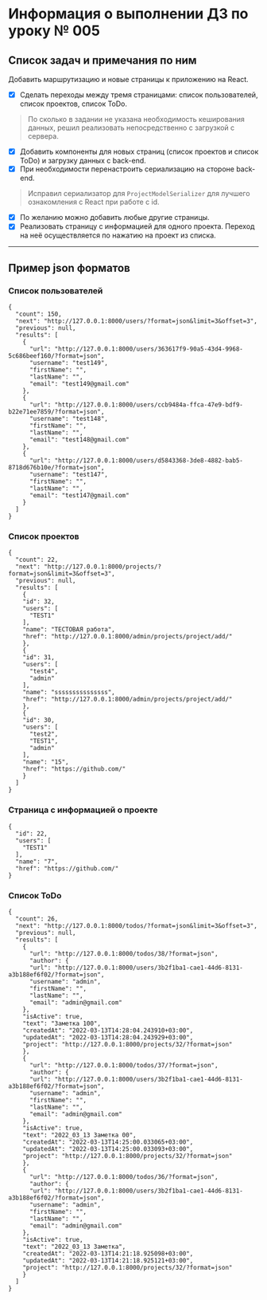 # Информация о выполнении ДЗ по уроку № 005

## Список задач и примечания по ним

Добавить маршрутизацию и новые страницы к приложению на React.

- [x] Сделать переходы между тремя страницами: список пользователей, список проектов, список ToDo.

> По сколько в задании не указана необходимость кеширования данных,
> решил реализовать непосредственно с загрузкой с сервера.

- [x] Добавить компоненты для новых страниц (список проектов и список ToDo) и загрузку данных с back-end.
- [x] При необходимости перенастроить сериализацию на стороне back-end.

> Исправил сериализатор для `ProjectModelSerializer` для лучшего ознакомления с React при работе с id.

- [x] По желанию можно добавить любые другие страницы.
- [x] Реализовать страницу с информацией для одного проекта. Переход на неё осуществляется по нажатию на проект из
  списка.

----

## Пример json форматов

### Список пользователей

```
{
  "count": 150,
  "next": "http://127.0.0.1:8000/users/?format=json&limit=3&offset=3",
  "previous": null,
  "results": [
    {
      "url": "http://127.0.0.1:8000/users/363617f9-90a5-43d4-9968-5c686beef160/?format=json",
      "username": "test149",
      "firstName": "",
      "lastName": "",
      "email": "test149@gmail.com"
    },
    {
      "url": "http://127.0.0.1:8000/users/ccb9484a-ffca-47e9-bdf9-b22e71ee7859/?format=json",
      "username": "test148",
      "firstName": "",
      "lastName": "",
      "email": "test148@gmail.com"
    },
    {
      "url": "http://127.0.0.1:8000/users/d5843368-3de8-4882-bab5-8718d676b10e/?format=json",
      "username": "test147",
      "firstName": "",
      "lastName": "",
      "email": "test147@gmail.com"
    }
  ]
}
```

### Список проектов

```
{
  "count": 22,
  "next": "http://127.0.0.1:8000/projects/?format=json&limit=3&offset=3",
  "previous": null,
  "results": [
    {
    "id": 32,
    "users": [
      "TEST1"
    ],
    "name": "ТЕСТОВАЯ работа",
    "href": "http://127.0.0.1:8000/admin/projects/project/add/"
    },
    {
    "id": 31,
    "users": [
      "test4",
      "admin"
    ],
    "name": "sssssssssssssss",
    "href": "http://127.0.0.1:8000/admin/projects/project/add/"
    },
    {
    "id": 30,
    "users": [
      "test2",
      "TEST1",
      "admin"
    ],
    "name": "15",
    "href": "https://github.com/"
    }
  ]
}
```

### Страница с информацией о проекте

```
{
  "id": 22,
  "users": [
    "TEST1"
  ],
  "name": "7",
  "href": "https://github.com/"
}
```

### Список ToDo

```
{
  "count": 26,
  "next": "http://127.0.0.1:8000/todos/?format=json&limit=3&offset=3",
  "previous": null,
  "results": [
    {
      "url": "http://127.0.0.1:8000/todos/38/?format=json",
      "author": {
      "url": "http://127.0.0.1:8000/users/3b2f1ba1-cae1-44d6-8131-a3b188ef6f02/?format=json",
      "username": "admin",
      "firstName": "",
      "lastName": "",
      "email": "admin@gmail.com"
    },
    "isActive": true,
    "text": "Заметка 100",
    "createdAt": "2022-03-13T14:28:04.243910+03:00",
    "updatedAt": "2022-03-13T14:28:04.243929+03:00",
    "project": "http://127.0.0.1:8000/projects/32/?format=json"
    },
    {
      "url": "http://127.0.0.1:8000/todos/37/?format=json",
      "author": {
      "url": "http://127.0.0.1:8000/users/3b2f1ba1-cae1-44d6-8131-a3b188ef6f02/?format=json",
      "username": "admin",
      "firstName": "",
      "lastName": "",
      "email": "admin@gmail.com"
    },
    "isActive": true,
    "text": "2022_03_13 Заметка 00",
    "createdAt": "2022-03-13T14:25:00.033065+03:00",
    "updatedAt": "2022-03-13T14:25:00.033093+03:00",
    "project": "http://127.0.0.1:8000/projects/32/?format=json"
    },
    {
      "url": "http://127.0.0.1:8000/todos/36/?format=json",
      "author": {
      "url": "http://127.0.0.1:8000/users/3b2f1ba1-cae1-44d6-8131-a3b188ef6f02/?format=json",
      "username": "admin",
      "firstName": "",
      "lastName": "",
      "email": "admin@gmail.com"
    },
    "isActive": true,
    "text": "2022_03_13 Заметка",
    "createdAt": "2022-03-13T14:21:18.925098+03:00",
    "updatedAt": "2022-03-13T14:21:18.925121+03:00",
    "project": "http://127.0.0.1:8000/projects/32/?format=json"
    }
  ]
}
```
